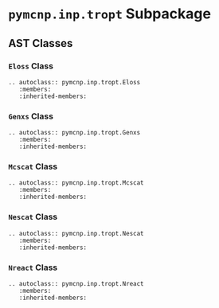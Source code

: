 # `pymcnp.inp.tropt` Subpackage

## AST Classes

### `Eloss` Class

```{eval-rst}
.. autoclass:: pymcnp.inp.tropt.Eloss
   :members:
   :inherited-members:
```

### `Genxs` Class

```{eval-rst}
.. autoclass:: pymcnp.inp.tropt.Genxs
   :members:
   :inherited-members:
```

### `Mcscat` Class

```{eval-rst}
.. autoclass:: pymcnp.inp.tropt.Mcscat
   :members:
   :inherited-members:
```

### `Nescat` Class

```{eval-rst}
.. autoclass:: pymcnp.inp.tropt.Nescat
   :members:
   :inherited-members:
```

### `Nreact` Class

```{eval-rst}
.. autoclass:: pymcnp.inp.tropt.Nreact
   :members:
   :inherited-members:
```
